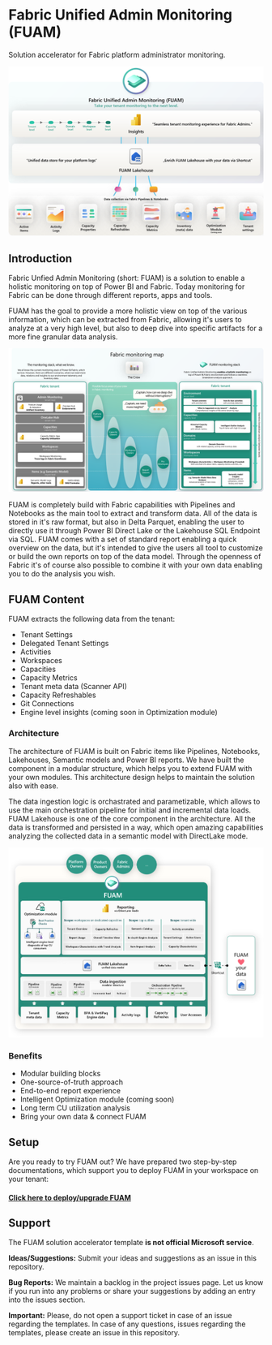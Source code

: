 # Fabric Unified Admin Monitoring (FUAM)

Solution accelerator for Fabric platform administrator monitoring.

![image](./media/general/fuam_cover.png)

## Introduction

Fabric Unfied Admin Monitoring (short: FUAM) is a solution to enable a holistic monitoring on top of Power BI and Fabric. Today monitoring for Fabric can be done through different reports, apps and tools. 


FUAM has the goal to provide a more holistic view on top of the various information, which can be extracted from Fabric, allowing it's users to analyze at a very high level, but also to deep dive into specific artifacts for a more fine granular data analysis.


![image](./media/general/fuam_monitoring_map_cover.png)


FUAM is completely build with Fabric capabilities with Pipelines and Notebooks as the main tool to extract and transform data. All of the data is stored in it's raw format, but also in Delta Parquet, enabling the user to directly use it through Power BI Direct Lake or the Lakehouse SQL Endpoint via SQL. FUAM comes with a set of standard report enabling a quick overview on the data, but it's intended to give the users all tool to customize or build the own reports on top of the data model. Through the openness of Fabric it's of course also possible to combine it with your own data enabling you to do the analysis you wish.


## FUAM Content


FUAM extracts the following data from the tenant:

- Tenant Settings
- Delegated Tenant Settings
- Activities
- Workspaces
- Capacities
- Capacity Metrics
- Tenant meta data (Scanner API)
- Capacity Refreshables
- Git Connections
- Engine level insights (coming soon in Optimization module)

### Architecture
The architecture of FUAM is built on Fabric items like Pipelines, Notebooks, Lakehouses, Semantic models and Power BI reports. We have built the component in a modular structure, which helps you to extend FUAM with your own modules. This architecture design helps to maintain the solution also with ease.

The data ingestion logic is orchastrated and parametizable, which allows to use the main orchestration pipeline for initial and incremental data loads. FUAM Lakehouse is one of the core component in the architecture. All the data is transformed and persisted in a way, which open amazing capabilities analyzing the collected data in a semantic model with DirectLake mode.

![image](./media/general/fuam_architecture.png)

### Benefits
- Modular building blocks
- One-source-of-truth approach
- End-to-end report experience
- Intelligent Optimization module (coming soon)
- Long term CU utilization analysis
- Bring your own data & connect FUAM

## Setup

Are you ready to try FUAM out? We have prepared two step-by-step documentations, which support you to deploy FUAM in your workspace on your tenant:

#### [Click here to **deploy/upgrade** FUAM](https://github.com/microsoft/fabric-toolbox/blob/FUAM/monitoring/fabric-unified-admin-monitoring/how-to/How_to_deploy_FUAM.md)


## Support
The FUAM solution accelerator template **is not official Microsoft service**.

**Ideas/Suggestions:** Submit your ideas and suggestions as an issue in this repository.

**Bug Reports:** We maintain a backlog in the project issues page. Let us know if you run into any problems or share your suggestions by adding an entry into the issues section.

**Important:** Please, do not open a support ticket in case of an issue regarding the templates. In case of any questions, issues regarding the templates, please create an issue in this repository.
